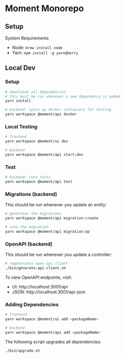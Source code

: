 # Moment Monorepo

## Setup

System Requirements
- Node: `brew install node`
- Yarn: `npm install -g yarn@berry`


## Local Dev

### Setup

```bash
# downloads all dependencies
# this must be run whenever a new dependency is added
yarn install

# backend: spins up docker containers for testing
yarn workspace @moment/api docker
```

### Local Testing

```bash
# frontend
yarn workspace @moment/ui dev

# backend
yarn workspace @moment/api start:dev
```

### Test

```bash
# backend: runs tests
yarn workspace @moment/api test
```

### Migrations (backend)

This should be run whenever you update an entity:

```bash
# generates the migrations
yarn workspace @moment/api migration:create

# runs the migration
yarn workspace @moment/api migration:up
```

### OpenAPI (backend)

This should be run whenever you update a controller:

```bash
# regenerates open api client
./bin/generate-api-client.sh
```

To view OpenAPI endpoints, visit:
- UI: http://localhost:3001/api
- JSON: http://localhost:3001/api-json

### Adding Dependencies

```bash
# frontend
yarn workspace @moment/ui add <packageName>

# backend
yarn workspace @moment/api add <packageName>
```

The following script upgrades all dependencies:

```bash
./bin/upgrade.sh
```
